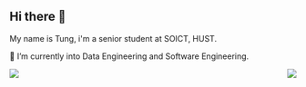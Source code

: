## Hi there 👋

My name is Tung, i'm a senior student at SOICT, HUST.

🌱 I’m currently into Data Engineering and Software Engineering.

<a href="https://github.com/anuraghazra/github-readme-stats">
  <img align="left" src="https://github-readme-stats.vercel.app/api/top-langs/?username=nlhtungg&layout=pie&theme=dracula&hide_border=true&size_weight=0.8&count_weight=0.2&langs_count=4" />
</a> 

<a href="https://github.com/anuraghazra/github-readme-stats">
  <img align="right" src="https://github-readme-stats.vercel.app/api?username=nlhtungg&show_icons=true&theme=tokyonight&hide_rank=true" />
</a>

<!--
**nlhtungg/nlhtungg** is a ✨ _special_ ✨ repository because its `README.md` (this file) appears on your GitHub profile.

- 🔭 I’m currently working on ...
- 🌱 I’m currently learning Data Engineering and Data Analysis
- 👯 I’m looking to collaborate on ...
- 🤔 I’m looking for help with ...
- 💬 Ask me about ...
- 📫 How to reach me: ...
- 😄 Pronouns: ...
- ⚡ Fun fact: ...
-->
